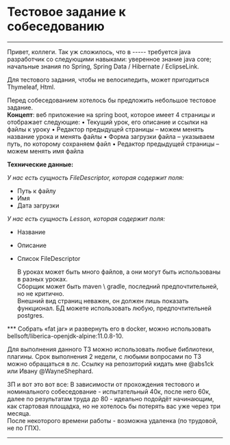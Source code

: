 # Тестовое задание к собеседованию

---

Привет, коллеги. Так уж сложилось, что в ----- требуется java разработчик со следующими навыками: уверенное знание java core; 
начальные знания по Spring, Spring Data / Hibernate / EclipseLink.</br>

Для тестового задания, чтобы не велосипедить, может пригодиться Thymeleaf, Html.</br>

Перед собеседованием хотелось бы предложить небольшое тестовое задание.</br>
**Концепт**:  веб приложение на spring boot, которое имеет 4 страницы и отображает следующие:
•  Текущий урок, его описание и ссылки на файлы к уроку
•  Редактор предыдущей страницы – можем менять название урока и менять файлы
•  Форма загрузки файла – указываем путь, по которому сохраняем файл
•  Редактор предыдущей страницы – можем менять имя файла

**Технические данные:**</br>

*У нас есть сущность FileDescriptor, которая содержит поля:*
- Путь к файлу
- Имя
- Дата загрузки
  
*У нас есть сущность Lesson, которая содержит поля:*</br>
  
- Название
- Описание
- Список FileDescriptor</br>
  
  В уроках может быть много файлов, а они могут быть использованы в разных уроках.</br>
  Сборщик может быть maven \ gradle, последний предпочтительней, но не критично.</br>
  Внешний вид страниц неважен, он должен лишь показать функционал. БД можете использовать любую, предпочтительней postgres.</br>

*** Собрать «fat jar» и развернуть его в docker, можно использовать  bellsoft/liberica-openjdk-alpine:11.0.8-10.</br>

Для выполнения данного ТЗ можно использовать любые библиотеки, плагины. Срок выполнения 2 недели, с любыми вопросами по ТЗ можно обращаться  в лс. Ссылку на репозиторий кидать мне @abs1ck или Ивану @WayneShephard.</br>

ЗП и вот это вот все:
В зависимости от прохождения тестового и номинального собеседование - испытательный 40к, после него 60к, далее по результатам труда до 80 - идеально подойдёт начинающим, как стартовая площадка, но не хотелось бы потерять вас уже через три месяца.</br>
После некоторого времени работы - возможна удаленка (по трудовой, не по ГПХ).

---